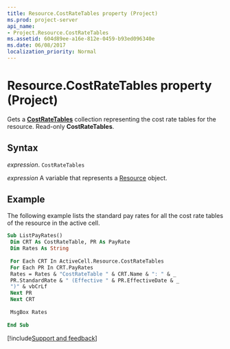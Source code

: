 ```yaml
---
title: Resource.CostRateTables property (Project)
ms.prod: project-server
api_name:
- Project.Resource.CostRateTables
ms.assetid: 604d89ee-a16e-812e-0459-b93ed096340e
ms.date: 06/08/2017
localization_priority: Normal
---
```



# Resource.CostRateTables property (Project)

Gets a  **[CostRateTables](Project.CostRateTable.md)** collection representing the cost rate tables for the resource. Read-only **CostRateTables**.


## Syntax

_expression_. `CostRateTables`

_expression_ A variable that represents a [Resource](./Project.Resource.md) object.


## Example

The following example lists the standard pay rates for all the cost rate tables of the resource in the active cell.


```vb
Sub ListPayRates() 
 Dim CRT As CostRateTable, PR As PayRate 
 Dim Rates As String 
 
 For Each CRT In ActiveCell.Resource.CostRateTables 
 For Each PR In CRT.PayRates 
 Rates = Rates & "CostRateTable " & CRT.Name & ": " & _ 
 PR.StandardRate & " (Effective " & PR.EffectiveDate & _ 
 ")" & vbCrLf 
 Next PR 
 Next CRT 
 
 MsgBox Rates 
 
End Sub
```

[!include[Support and feedback](~/includes/feedback-boilerplate.md)]